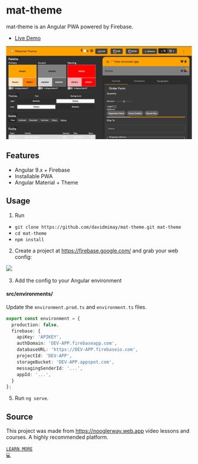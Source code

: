 # mat-theme

mat-theme is an Angular PWA powered by Firebase.

- [Live Demo](https://mat-theme.web.app/)

![](./src/assets/social-preview.png)

## Features

- Angular 9.x + Firebase
- Installable PWA
- Angular Material + Theme

## Usage

1.  Run

- `git clone https://github.com/davidmimay/mat-theme.git mat-theme`
- `cd mat-theme`
- `npm install`

2.  Create a project at https://firebase.google.com/ and grab your web config:

![](./src/assets/firebase-config.png)

3.  Add the config to your Angular environment

#### src/environments/

Update the `environment.prod.ts` and `environment.ts` files. 

```typescript
export const environment = {
  production: false,
  firebase: {
    apiKey: 'APIKEY',
    authDomain: 'DEV-APP.firebaseapp.com',
    databaseURL: 'https://DEV-APP.firebaseio.com',
    projectId: 'DEV-APP',
    storageBucket: 'DEV-APP.appspot.com',
    messagingSenderId: '...',
    appId: '...',
  }
};
```

5.  Run `ng serve`.

## Source

This project was made from https://nooglerway.web.app video lessons and courses. A highly recommended platform.

[<code>LEARN MORE 💻</code>](https://nooglerway.web.app)